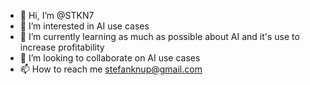 - 👋 Hi, I’m @STKN7
- 👀 I’m interested in AI use cases
- 🌱 I’m currently learning as much as possible about AI and it's use to increase profitability
- 💞️ I’m looking to collaborate on AI use cases
- 📫 How to reach me stefanknup@gmail.com

<!---
STKN7/STKN7 is a ✨ special ✨ repository because its `README.md` (this file) appears on your GitHub profile.
You can click the Preview link to take a look at your changes.
--->
